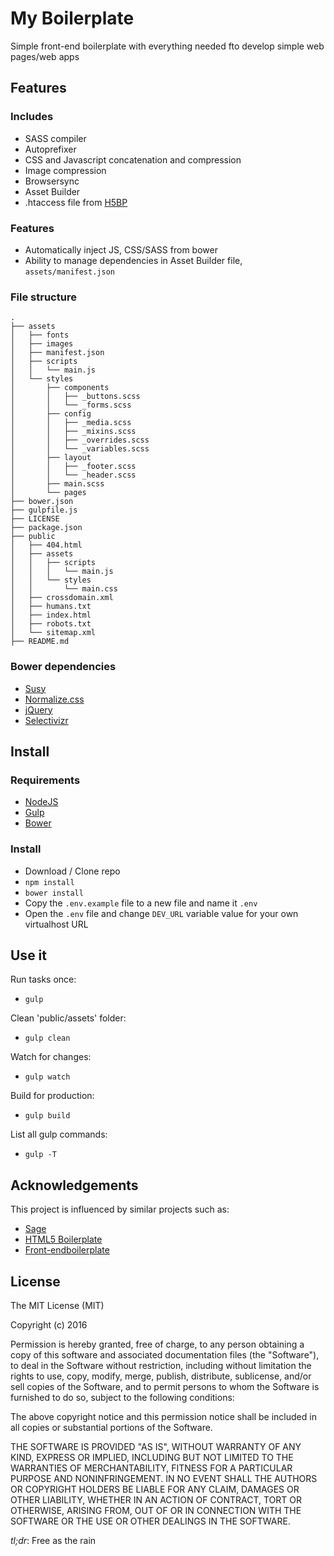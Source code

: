 # My Boilerplate

Simple front-end boilerplate with everything needed fto develop simple web pages/web apps

## Features

### Includes

* SASS compiler
* Autoprefixer
* CSS and Javascript concatenation and compression
* Image compression
* Browsersync
* Asset Builder
* .htaccess file from [H5BP](https://github.com/h5bp/server-configs-apache)

### Features

* Automatically inject JS, CSS/SASS from bower
* Ability to manage dependencies in Asset Builder file, `assets/manifest.json`

### File structure
    .
    ├── assets
    │   ├── fonts
    │   ├── images
    │   ├── manifest.json
    │   ├── scripts
    │   │   └── main.js
    │   └── styles
    │       ├── components
    │       │   ├── _buttons.scss
    │       │   └── _forms.scss
    │       ├── config
    │       │   ├── _media.scss
    │       │   ├── _mixins.scss
    │       │   ├── _overrides.scss
    │       │   └── _variables.scss
    │       ├── layout
    │       │   ├── _footer.scss
    │       │   └── _header.scss
    │       ├── main.scss
    │       └── pages
    ├── bower.json
    ├── gulpfile.js
    ├── LICENSE
    ├── package.json
    ├── public
    │   ├── 404.html
    │   ├── assets
    │   │   ├── scripts
    │   │   │   └── main.js
    │   │   └── styles
    │   │       └── main.css
    │   ├── crossdomain.xml
    │   ├── humans.txt
    │   ├── index.html
    │   ├── robots.txt
    │   └── sitemap.xml
    ├── README.md

### Bower dependencies
* [Susy](http://susy.oddbird.net/)
* [Normalize.css](https://necolas.github.io/normalize.css/)
* [jQuery](https://jquery.com/)
* [Selectivizr](http://selectivizr.com/)

## Install

### Requirements

* [NodeJS](https://nodejs.org/)
* [Gulp](http://gulpjs.com/)
* [Bower](http://bower.io/)

### Install

* Download / Clone repo
* `npm install`
* `bower install`
* Copy the `.env.example` file to a new file and name it `.env`
* Open the `.env` file and change `DEV_URL` variable value for your own virtualhost URL


## Use it

Run tasks once: 
* `gulp`

Clean 'public/assets' folder:
* `gulp clean`

Watch for changes:
* `gulp watch`

Build for production: 
* `gulp build`

List all gulp commands:
* `gulp -T`


## Acknowledgements 

This project is influenced by similar projects such as:
* [Sage](https://roots.io/sage/)
* [HTML5 Boilerplate](https://html5boilerplate.com/)
* [Front-endboilerplate](http://frontendboilerplate.com/)

## License

The MIT License (MIT)

Copyright (c) 2016

Permission is hereby granted, free of charge, to any person obtaining a copy of this software and associated documentation files (the "Software"), to deal in the Software without restriction, including without limitation the rights to use, copy, modify, merge, publish, distribute, sublicense, and/or sell copies of the Software, and to permit persons to whom the Software is furnished to do so, subject to the following conditions:

The above copyright notice and this permission notice shall be included in all copies or substantial portions of the Software.

THE SOFTWARE IS PROVIDED "AS IS", WITHOUT WARRANTY OF ANY KIND, EXPRESS OR IMPLIED, INCLUDING BUT NOT LIMITED TO THE WARRANTIES OF MERCHANTABILITY, FITNESS FOR A PARTICULAR PURPOSE AND NONINFRINGEMENT. IN NO EVENT SHALL THE AUTHORS OR COPYRIGHT HOLDERS BE LIABLE FOR ANY CLAIM, DAMAGES OR OTHER LIABILITY, WHETHER IN AN ACTION OF CONTRACT, TORT OR OTHERWISE, ARISING FROM, OUT OF OR IN CONNECTION WITH THE SOFTWARE OR THE USE OR OTHER DEALINGS IN THE SOFTWARE.


*tl;dr*: Free as the rain